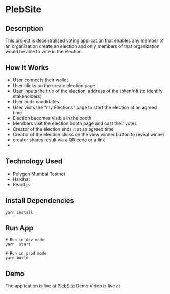 # PlebSite

## Description
This project is decentralized voting application that enables any member of an organization create an election and only members of that organization would be able to vote in the election.

## How It Works
- User connects their wallet
- User clicks on the create election page
- User inputs the title of the election, address of the token/nft (to identify stakeholders)
- User adds candidates.
- User visits the "my Elections" page to start the election at an agreed time
- Election becomes visible in the booth
- Members visit the election booth page and cast their votes
- Creator of the election ends it at an agreed time
- Creator of the election clicks on the view winner button to reveal winner
- creator shares result via a QR code or a link
- 
## Technology Used
 
- Polygon Mumbai Testnet
- Hardhat
- React.js


## Install Dependencies

```
yarn install
```

## Run App

```
# Run in dev mode
yarn  start

# Run in prod mode
yarn build
```

## Demo
The application is live at [PlebSite](https://plebsite.vercel.app)
Demo Video is live at 
